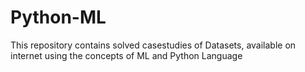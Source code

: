 # Python-ML
This repository contains solved casestudies of Datasets, available on internet using the concepts of ML and Python Language
